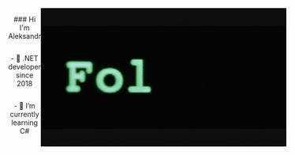 
<div align="center" style="display: flex; justify-content: space-around; flex-direction: row;">
      <div style="display: flex; flex-direction: column">
            <p>
                ### Hi I'm Aleksandr   
            </p>      
            <p>
                - 🔭 .NET developer since 2018  
            </p>
            <p>
               - 🌱 I’m currently learning C#   
            </p>
      </div>
     <img src="https://github.com/Platonenkov/Platonenkov/blob/main/wr.gif" alt="follow"> 
</div>


